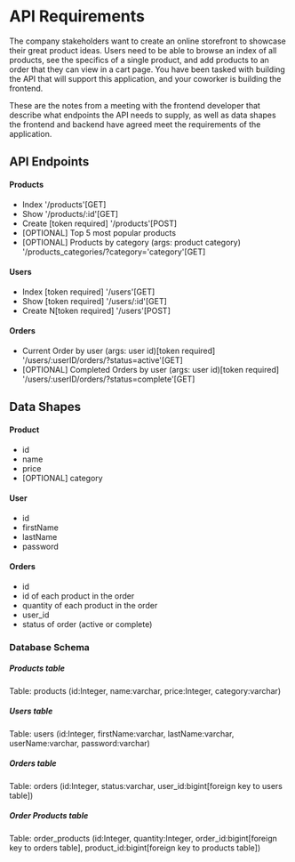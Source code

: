 # API Requirements
The company stakeholders want to create an online storefront to showcase their great product ideas. Users need to be able to browse an index of all products, see the specifics of a single product, and add products to an order that they can view in a cart page. You have been tasked with building the API that will support this application, and your coworker is building the frontend.

These are the notes from a meeting with the frontend developer that describe what endpoints the API needs to supply, as well as data shapes the frontend and backend have agreed meet the requirements of the application. 

## API Endpoints
#### Products
- Index '/products'[GET]
- Show '/products/:id'[GET]
- Create [token required] '/products'[POST]
- [OPTIONAL] Top 5 most popular products 
- [OPTIONAL] Products by category (args: product category) '/products_categories/?category='category'[GET]

#### Users
- Index [token required] '/users'[GET]
- Show [token required] '/users/:id'[GET]
- Create N[token required] '/users'[POST]

#### Orders
- Current Order by user (args: user id)[token required] '/users/:userID/orders/?status=active'[GET]
- [OPTIONAL] Completed Orders by user (args: user id)[token required] '/users/:userID/orders/?status=complete'[GET]

## Data Shapes
#### Product
- id
- name
- price
- [OPTIONAL] category

#### User
- id
- firstName
- lastName
- password

#### Orders
- id
- id of each product in the order
- quantity of each product in the order
- user_id
- status of order (active or complete)

### Database Schema

##### Products table
Table: products (id:Integer, name:varchar, price:Integer, category:varchar)

##### Users table
Table: users (id:Integer, firstName:varchar, lastName:varchar, userName:varchar, password:varchar)

##### Orders table
Table: orders (id:Integer, status:varchar, user_id:bigint[foreign key to users table])

##### Order Products table
Table: order_products (id:Integer, quantity:Integer, order_id:bigint[foreign key to orders table], product_id:bigint[foreign key to products table])